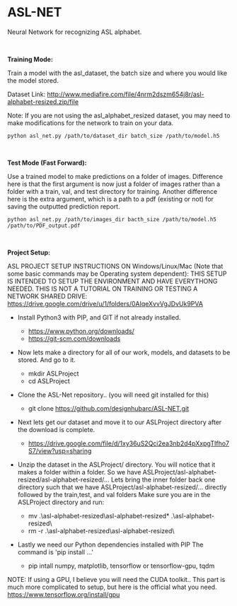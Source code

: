 # ASL-NET

Neural Network for recognizing ASL alphabet.

&nbsp;

**Training Mode:**

Train a model with the asl_dataset, the batch size and where you would like the model stored.

Dataset Link: http://www.mediafire.com/file/4nrm2dszm654j8r/asl-alphabet-resized.zip/file

Note: If you are not using the asl_alphabet_resized dataset, you may need to make modifications for the network to train on your data.
```
python asl_net.py /path/to/dataset_dir batch_size /path/to/model.h5
```

&nbsp;

**Test Mode (Fast Forward):**

Use a trained model to make predictions on a folder of images. Difference here is that the first argument is now just a folder of images rather than a folder with a train, val, and test directory for training. Another difference here is the extra argument, which is a path to a pdf (existing or not) for saving the outputted prediction report.
```
python asl_net.py /path/to/images_dir bacth_size /path/to/model.h5 /path/to/PDF_output.pdf
```

&nbsp;

**Project Setup:**

ASL PROJECT SETUP INSTRUCTIONS ON Windows/Linux/Mac (Note that some basic commands may be Operating system dependent):
THIS SETUP IS INTENDED TO SETUP THE ENVIRONMENT AND HAVE EVERYTHONG NEEDED. THIS IS NOT A TUTORIAL ON
TRAINING OR TESTING A NETWORK
SHARED DRIVE: https://drive.google.com/drive/u/1/folders/0AIqeXvvVgJDvUk9PVA


* Install Python3 with PIP, and GIT if not already installed.
  - https://www.python.org/downloads/
  - https://git-scm.com/downloads

* Now lets make a directory for all of our work, models, and datasets to be stored. And go to it.
  - mkdir ASLProject
  - cd ASLProject

* Clone the ASL-Net repository.. (you will need git installed for this)
  - git clone https://github.com/designhubarc/ASL-NET.git

* Next lets get our dataset and move it to our ASLProject directory after the download is complete.
  - https://drive.google.com/file/d/1xy36uS2Qci2ea3nb2d4pXxpgTIfho7S7/view?usp=sharing

* Unzip the dataset in the ASLProject/ directory. You will notice that it makes a folder within a folder.
  So we have ASLProject/asl-alphabet-resized/asl-alphabet-resized/... Lets bring the inner folder back one directory such
  that we have ASLProject/asl-alphabet-resized/... directly followed by the train,test, and val folders
  Make sure you are in the ASLProject directory and run:
  - mv .\asl-alphabet-resized\asl-alphabet-resized\* .\asl-alphabet-resized\
  - rm -r .\asl-alphabet-resized\asl-alphabet-resized\

* Lastly we need our Python dependencies installed with PIP
  The command is 'pip install ...'
  - pip intall numpy, matplotlib, tensorflow or tensorflow-gpu, tqdm
					 
		
		
		
NOTE: If using a GPU, I believe you will need the CUDA toolkit.. This part is much more complicated to setup, but here is the official what you need. https://www.tensorflow.org/install/gpu
